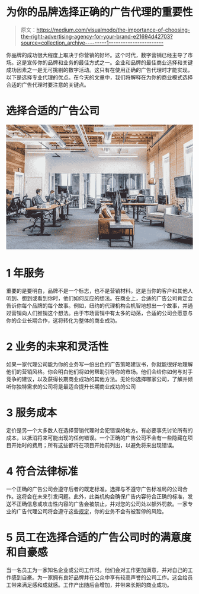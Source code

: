 # 为你的品牌选择正确的广告代理的重要性

> 原文：<https://medium.com/visualmodo/the-importance-of-choosing-the-right-advertising-agency-for-your-brand-e21694d42703?source=collection_archive---------1----------------------->

你品牌的成功很大程度上取决于你营销的好坏。这个时代，数字营销已经主导了市场。这是宣传你的品牌和业务的最佳方式之一。企业和品牌的最佳商业选择和关键成功因素之一是无可挑剔的数字活动。这只有在使用正确的广告代理时才能实现，以下是选择专业代理的优点。在今天的文章中，我们将解释在为你的商业模式选择合适的广告代理时要注意的关键点。

# 选择合适的广告公司

![](img/67446e6e32294a7ea7057c9dc394f0bb.png)

# 1 年服务

重要的是要明白，品牌不是一个标志，也不是营销材料。这是当你的客户和其他人听到、想到或看到你时，他们如何反应的想法。在商业上，合适的广告公司肯定会告诉你每个品牌的每个故事。例如，纽约的代理机构会机智地想出一个故事，并通过营销向人们推销这个想法。由于市场营销中有太多的动荡，合适的公司会愿意与你的企业长期合作，这将转化为整体的商业成功。

# 2 业务的未来和灵活性

如果一家代理公司能为你的业务写一份出色的广告策略建议书，你就能很好地理解他们的营销风格。你会明白他们将如何帮助引导你的市场。他们会给你如何与对手竞争的建议，以及获得长期商业成功的其他方法。无论你选择哪家公司，了解并倾听你独特需求的公司将是最适合提升长期商业成功的公司

# 3 服务成本

定价是另一个大多数人在选择营销代理时会犯错误的地方。有必要事先讨论所有的成本，以抵消将来可能出现的任何错误。一个正确的广告公司不会有一些隐藏在项目开始时的费用；所有这些都将在项目开始前列出，以避免将来出现错误。

# 4 符合法律标准

一个正确的广告公司会遵守后者的既定标准。选择与不遵守广告标准局的公司合作。这将会在未来引发问题。此外，此类机构会确保广告内容符合正确的标准，发送不正确信息或攻击性内容的广告会被禁止，并对您的公司处以额外罚款。一家专业的广告代理公司将会遵守这些[规定](https://visualmodo.com/before-hiring-seo-agency/)，你的业务不会有被暂停的风险。

# 5 员工在选择合适的广告公司时的满意度和自豪感

当一名员工为一家知名企业或公司工作时。他们会对工作更加满意，并对自己的工作感到自豪。为一家拥有良好品牌并在公众中享有较高声誉的公司工作。这会给员工带来满足感和成就感。工作产出随后会增加，并带来长期的商业成功。
